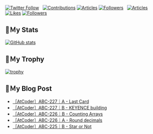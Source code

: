 [![Twitter Follow](https://img.shields.io/twitter/follow/hyperdb?label=twitter&logo=twitter&style=plastic)](https://twitter.com/hyperdb)
&nbsp;
[![Contributions](https://badgen.org/img/qiita/hyperdb/contributions?style=plastic)](https://qiita.com/hyperdb)
[![Articles](https://badgen.org/img/qiita/hyperdb/articles?style=plastic)](https://qiita.com/hyperdb)
[![Followers](https://badgen.org/img/qiita/hyperdb/followers?style=plastic)](https://qiita.com/hyperdb)
&nbsp;
[![Articles](https://badgen.org/img/zenn/hyperdb/articles)](https://zenn.dev/hyperdb)
[![Likes](https://badgen.org/img/zenn/hyperdb/likes?style=plastic)](https://zenn.dev/hyperdb)
[![Followers](https://badgen.org/img/zenn/hyperdb/followers?style=plastic)](https://zenn.dev/hyperdb)

## 🔖Ｍy Stats

[![GitHub stats](https://github-readme-stats-eight-theta.vercel.app/api?username=hyperdb&theme=radical&count_private=true&show_icons=true)](https://github.com/anuraghazra/github-readme-stats)

## 🔖Ｍy Trophy

[![trophy](https://github-profile-trophy.vercel.app/?username=hyperdb&theme=onedark)](https://github.com/ryo-ma/github-profile-trophy)

## 🔖Ｍy Blog Post

<!-- BLOG-POST-LIST:START -->
- [［AtCoder］ABC-227｜A - Last Card](https://zenn.dev/hyperdb/articles/e1dbcf0f2e8bc6)
- [［AtCoder］ABC-227｜B - KEYENCE building](https://zenn.dev/hyperdb/articles/5ac52b584b8b51)
- [［AtCoder］ABC-226｜B - Counting Arrays](https://zenn.dev/hyperdb/articles/91eab5f42dc9c9)
- [［AtCoder］ABC-226｜A - Round decimals](https://zenn.dev/hyperdb/articles/1a8e79aa412ea0)
- [［AtCoder］ABC-225｜B - Star or Not](https://zenn.dev/hyperdb/articles/798ea3cba60ea1)
<!-- BLOG-POST-LIST:END -->
